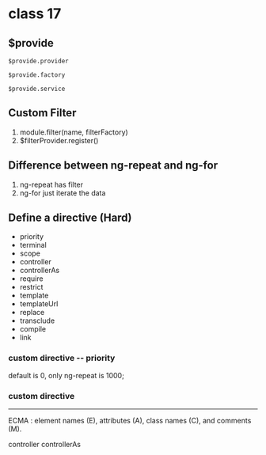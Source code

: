 # class 17

## \$provide

`$provide.provider`

`$provide.factory`

`$provide.service`

## Custom Filter

1. module.filter(name, filterFactory)
2. \$filterProvider.register()

## Difference between ng-repeat and ng-for

1. ng-repeat has filter
2. ng-for just iterate the data

## Define a directive (Hard)

- priority
- terminal
- scope
- controller
- controllerAs
- require
- restrict
- template
- templateUrl
- replace
- transclude
- compile
- link

### custom directive -- priority

default is 0, only ng-repeat is 1000;

### custom directive

---

ECMA
: element names (E), attributes (A), class names (C), and comments (M).

controller
controllerAs
